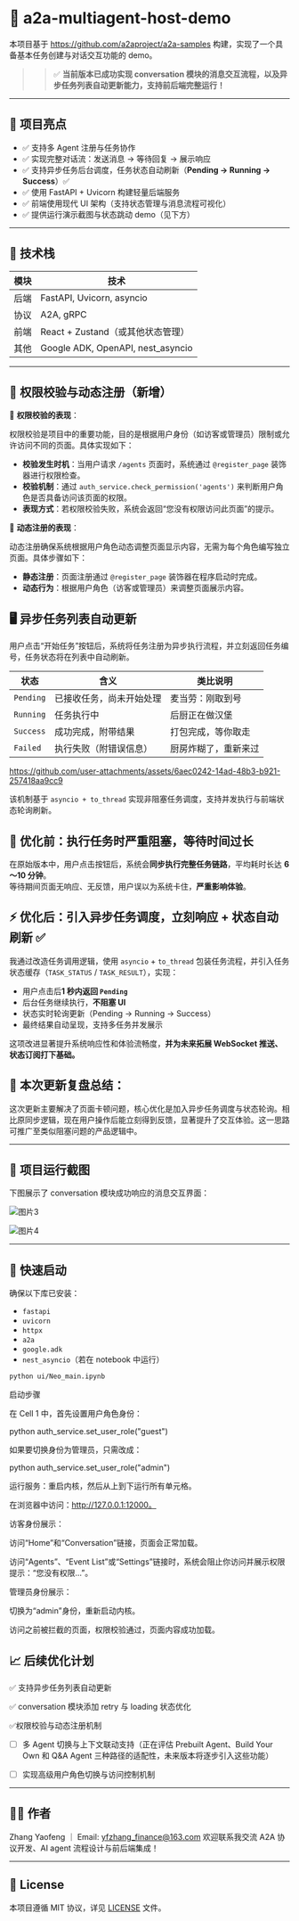 # 🧠 a2a-multiagent-host-demo

本项目基于 https://github.com/a2aproject/a2a-samples  构建，实现了一个具备基本任务创建与对话交互功能的 demo。

> > ✅ **当前版本已成功实现 conversation 模块的消息交互流程，以及异步任务列表自动更新能力，支持前后端完整运行！**

---

## 📌 项目亮点

- ✅ 支持多 Agent 注册与任务协作
- ✅ 实现完整对话流：发送消息 → 等待回复 → 展示响应
- ✅ 支持异步任务后台调度，任务状态自动刷新（**Pending → Running → Success**）✅
- ✅ 使用 FastAPI + Uvicorn 构建轻量后端服务
- ✅ 前端使用现代 UI 架构（支持状态管理与消息流程可视化）
- ✅ 提供运行演示截图与状态跳动 demo（见下方）
---

## 🧪 技术栈

| 模块 | 技术 |
|------|------|
| 后端 | FastAPI, Uvicorn, asyncio |
| 协议 | A2A, gRPC |
| 前端 | React + Zustand（或其他状态管理） |
| 其他 | Google ADK, OpenAPI, nest_asyncio |

---
## 📖 权限校验与动态注册（新增）

🔑 **权限校验的表现**：

权限校验是项目中的重要功能，目的是根据用户身份（如访客或管理员）限制或允许访问不同的页面。具体实现如下：

- **校验发生时机**：当用户请求 `/agents` 页面时，系统通过 `@register_page` 装饰器进行权限检查。
- **校验机制**：通过 `auth_service.check_permission('agents')` 来判断用户角色是否具备访问该页面的权限。
- **表现方式**：若权限校验失败，系统会返回“您没有权限访问此页面”的提示。

🔧  **动态注册的表现**：

动态注册确保系统根据用户角色动态调整页面显示内容，无需为每个角色编写独立页面。具体步骤如下：

- **静态注册**：页面注册通过 `@register_page` 装饰器在程序启动时完成。
- **动态行为**：根据用户角色（访客或管理员）来调整页面展示内容。

## 🖥️ 异步任务列表自动更新

用户点击“开始任务”按钮后，系统将任务注册为异步执行流程，并立刻返回任务编号，任务状态将在列表中自动刷新。

| 状态 | 含义         | 类比说明 |
|------|--------------|----------|
| `Pending` | 已接收任务，尚未开始处理 | 麦当劳：刚取到号 |
| `Running` | 任务执行中 | 后厨正在做汉堡 |
| `Success` | 成功完成，附带结果 | 打包完成，等你取走 |
| `Failed`  | 执行失败（附错误信息） | 厨房炸糊了，重新来过 |



https://github.com/user-attachments/assets/6aec0242-14ad-48b3-b921-257418aa9cc9

该机制基于 `asyncio + to_thread` 实现非阻塞任务调度，支持并发执行与前端状态轮询刷新。



## 🐢 优化前：执行任务时严重阻塞，等待时间过长

在原始版本中，用户点击按钮后，系统会**同步执行完整任务链路**，平均耗时长达 **6～10 分钟**。  
等待期间页面无响应、无反馈，用户误以为系统卡住，**严重影响体验**。


## ⚡️ 优化后：引入异步任务调度，立刻响应 + 状态自动刷新 ✅

我通过改造任务调用逻辑，使用 `asyncio` + `to_thread` 包装任务流程，并引入任务状态缓存（`TASK_STATUS` / `TASK_RESULT`），实现：

- 用户点击后**1 秒内返回 `Pending`**
- 后台任务继续执行，**不阻塞 UI**
- 状态实时轮询更新（Pending → Running → Success）
- 最终结果自动呈现，支持多任务并发展示

这项改进显著提升系统响应性和体验流畅度，**并为未来拓展 WebSocket 推送、状态订阅打下基础。**

## 🧠 本次更新复盘总结：

这次更新主要解决了页面卡顿问题，核心优化是加入异步任务调度与状态轮询。相比原同步逻辑，现在用户操作后能立刻得到反馈，显著提升了交互体验。这一思路可推广至类似阻塞问题的产品逻辑中。

---

## 📸 项目运行截图

下图展示了 conversation 模块成功响应的消息交互界面：

![图片3](https://github.com/user-attachments/assets/6ca9d4b6-de36-4bad-b18b-d7fb782427bb)

![图片4](https://github.com/user-attachments/assets/5ff6101d-c77e-4e57-81ac-48d38e9ea31a)




> 

---

## 🚀 快速启动

确保以下库已安装：

* `fastapi`
* `uvicorn`
* `httpx`
* `a2a`
* `google.adk`
* `nest_asyncio`（若在 notebook 中运行）
 
```bash
python ui/Neo_main.ipynb
```
启动步骤

在 Cell 1 中，首先设置用户角色身份：

python
auth_service.set_user_role("guest")

如果要切换身份为管理员，只需改成：

python
auth_service.set_user_role("admin")

运行服务：重启内核，然后从上到下运行所有单元格。

在浏览器中访问：http://127.0.0.1:12000。

访客身份展示：

访问“Home”和“Conversation”链接，页面会正常加载。

访问“Agents”、“Event List”或“Settings”链接时，系统会阻止你访问并展示权限提示：“您没有权限...”。

管理员身份展示：

切换为“admin”身份，重新启动内核。

访问之前被拦截的页面，权限校验通过，页面内容成功加载。



## 📈 后续优化计划

✅ 支持异步任务列表自动更新

✅ conversation 模块添加 retry 与 loading 状态优化

✅权限校验与动态注册机制

* [ ] 多 Agent 切换与上下文联动支持（正在评估 Prebuilt Agent、Build Your Own 和 Q&A Agent 三种路径的适配性，未来版本将逐步引入这些功能）
      
* [ ] 实现高级用户角色切换与访问控制机制
---

## 🧑‍💻 作者

Zhang Yaofeng ｜ Email: [yfzhang_finance@163.com](mailto:yfzhang_finance@163.com)
欢迎联系我交流 A2A 协议开发、AI agent 流程设计与前后端集成！

---

## 📄 License

本项目遵循 MIT 协议，详见 [LICENSE](./LICENSE) 文件。
